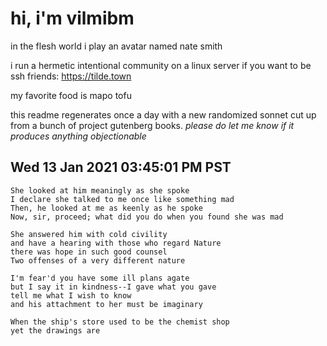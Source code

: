 # hi, i'm vilmibm

in the flesh world i play an avatar named nate smith

i run a hermetic intentional community on a linux server if you want to be ssh friends: https://tilde.town

my favorite food is mapo tofu

this readme regenerates once a day with a new randomized sonnet cut up from a bunch of project gutenberg books.
_please do let me know if it produces anything objectionable_

## Wed 13 Jan 2021 03:45:01 PM PST

    She looked at him meaningly as she spoke
    I declare she talked to me once like something mad
    Then, he looked at me as keenly as he spoke
    Now, sir, proceed; what did you do when you found she was mad
    
    She answered him with cold civility
    and have a hearing with those who regard Nature
    there was hope in such good counsel
    Two offenses of a very different nature
    
    I'm fear'd you have some ill plans agate
    but I say it in kindness--I gave what you gave
    tell me what I wish to know
    and his attachment to her must be imaginary
    
    When the ship's store used to be the chemist shop
    yet the drawings are
